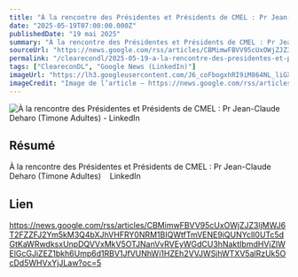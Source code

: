 ```yaml
---
title: "À la rencontre des Présidentes et Présidents de CMEL : Pr Jean-Claude Deharo (Timone Adultes) - LinkedIn"
date: "2025-05-19T07:00:00.000Z"
publishedDate: "19 mai 2025"
summary: "À la rencontre des Présidentes et Présidents de CMEL : Pr Jean-Claude Deharo (Timone Adultes) &nbsp;&nbsp; LinkedIn"
sourceUrl: "https://news.google.com/rss/articles/CBMimwFBVV95cUxOWjZJZ3ljMWJ6T2FZZFJ2Ym5kM3Q4bXJhVHFRY0NRM1BIQWtfTmVENE9iQUNYclI0UTc5dGtKaWRwdksxUnpDQVVxMkV5OTJNanVvRVEyWGdCU3hNaktIbmdHVjZlWElGcGJiZEZ1bkh6Ump6d1RBV1JfVUNhWi1HZEh2VVJWSjhWTXV5alRzUk5OcDd5WHVxYjJLaw?oc=5"
permalink: "/clearecondl/2025-05-19-a-la-rencontre-des-presidentes-et-presidents-de-cmel-pr-jean-claude-deharo-timon"
tags: ["CleareconDL", "Google News (LinkedIn)"]
imageUrl: "https://lh3.googleusercontent.com/J6_coFbogxhRI9iM864NL_liGXvsQp2AupsKei7z0cNNfDvGUmWUy20nuUhkREQyrpY4bEeIBuc=s0-w300"
imageCredit: "Image de l’article — https://news.google.com/rss/articles/CBMimwFBVV95cUxOWjZJZ3ljMWJ6T2FZZFJ2Ym5kM3Q4bXJhVHFRY0NRM1BIQWtfTmVENE9iQUNYclI0UTc5dGtKaWRwdksxUnpDQVVxMkV5OTJNanVvRVEyWGdCU3hNaktIbmdHVjZlWElGcGJiZEZ1bkh6Ump6d1RBV1JfVUNhWi1HZEh2VVJWSjhWTXV5alRzUk5OcDd5WHVxYjJLaw?oc=5"
---
```


![À la rencontre des Présidentes et Présidents de CMEL : Pr Jean-Claude Deharo (Timone Adultes) - LinkedIn](https://lh3.googleusercontent.com/J6_coFbogxhRI9iM864NL_liGXvsQp2AupsKei7z0cNNfDvGUmWUy20nuUhkREQyrpY4bEeIBuc=s0-w300)

## Résumé

À la rencontre des Présidentes et Présidents de CMEL : Pr Jean-Claude Deharo (Timone Adultes) &nbsp;&nbsp; LinkedIn

## Lien

https://news.google.com/rss/articles/CBMimwFBVV95cUxOWjZJZ3ljMWJ6T2FZZFJ2Ym5kM3Q4bXJhVHFRY0NRM1BIQWtfTmVENE9iQUNYclI0UTc5dGtKaWRwdksxUnpDQVVxMkV5OTJNanVvRVEyWGdCU3hNaktIbmdHVjZlWElGcGJiZEZ1bkh6Ump6d1RBV1JfVUNhWi1HZEh2VVJWSjhWTXV5alRzUk5OcDd5WHVxYjJLaw?oc=5
